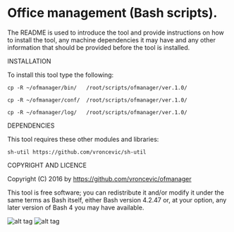 Office management (Bash scripts).
================================================================================

The README is used to introduce the tool and provide instructions on
how to install the tool, any machine dependencies it may have and any
other information that should be provided before the tool is installed.

INSTALLATION

To install this tool type the following:

	cp -R ~/ofmanager/bin/   /root/scripts/ofmanager/ver.1.0/

	cp -R ~/ofmanager/conf/  /root/scripts/ofmanager/ver.1.0/

	cp -R ~/ofmanager/log/   /root/scripts/ofmanager/ver.1.0/


DEPENDENCIES

This tool requires these other modules and libraries:

	sh-util https://github.com/vroncevic/sh-util

COPYRIGHT AND LICENCE

Copyright (C) 2016 by https://github.com/vroncevic/ofmanager

This tool is free software; you can redistribute it and/or modify
it under the same terms as Bash itself, either Bash version 4.2.47 or,
at your option, any later version of Bash 4 you may have available.

![alt tag](https://raw.githubusercontent.com/vroncevic/ofmanager/master/bash_logo.png)
![alt tag](https://raw.githubusercontent.com/vroncevic/ofmanager/master/linux_logo.jpg)


